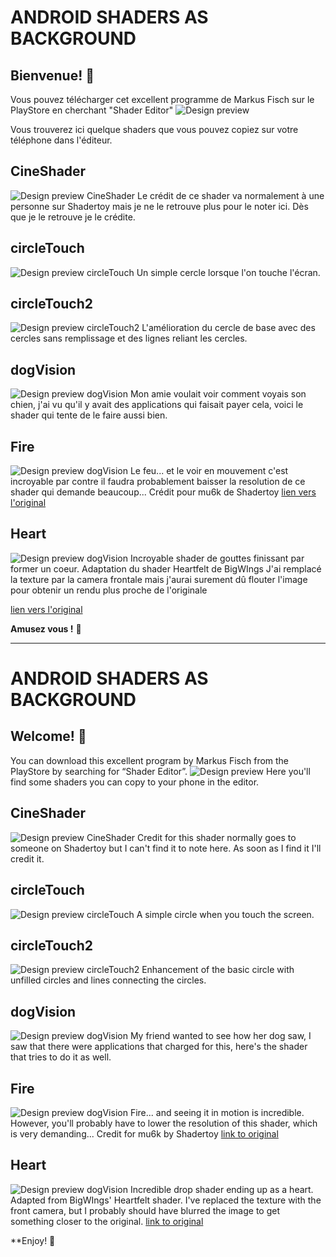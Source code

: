 # ANDROID SHADERS AS BACKGROUND

## Bienvenue! 👋

Vous pouvez télécharger cet excellent programme de Markus Fisch sur le PlayStore en cherchant "Shader Editor"
![Design preview](./design/program.jpg)

Vous trouverez ici quelque shaders que vous pouvez copiez sur votre téléphone dans l'éditeur.

## CineShader
![Design preview CineShader](./design/cine.jpg)
Le crédit de ce shader va normalement à une personne sur Shadertoy mais je ne le retrouve plus pour le noter ici.
Dès que je le retrouve je le crédite.

## circleTouch
![Design preview circleTouch](./design/circleTouch.jpg)
Un simple cercle lorsque l'on touche l'écran.

## circleTouch2
![Design preview circleTouch2](./design/circleTouch2.jpg)
L'amélioration du cercle de base avec des cercles sans remplissage et des lignes reliant les cercles.

## dogVision
![Design preview dogVision](./design/dogVision.jpg)
Mon amie voulait voir comment voyais son chien, j'ai vu qu'il y avait des applications qui faisait payer cela, voici le shader qui tente de le faire aussi bien.

## Fire
![Design preview dogVision](./design/fire.jpg)
Le feu... et le voir en mouvement c'est incroyable par contre il faudra probablement baisser la resolution de ce shader qui demande beaucoup...
Crédit pour mu6k de Shadertoy
[lien vers l'original](https://www.shadertoy.com/view/4ttGWM)

## Heart
![Design preview dogVision](./design/heart.jpg)
Incroyable shader de gouttes finissant par former un coeur.
Adaptation du shader Heartfelt de BigWIngs
J'ai remplacé la texture par la camera frontale mais j'aurai surement dû flouter l'image pour obtenir un rendu plus proche de l'originale

[lien vers l'original](https://www.shadertoy.com/view/ltffzl)



**Amusez vous !** 🚀



*************************************************************************************************************************

# ANDROID SHADERS AS BACKGROUND
## Welcome! 👋
You can download this excellent program by Markus Fisch from the PlayStore by searching for “Shader Editor”.
![Design preview](./design/program.jpg)
Here you'll find some shaders you can copy to your phone in the editor.

## CineShader
![Design preview CineShader](./design/cine.jpg)
Credit for this shader normally goes to someone on Shadertoy but I can't find it to note here.
As soon as I find it I'll credit it.

## circleTouch
![Design preview circleTouch](./design/circleTouch.jpg)
A simple circle when you touch the screen.

## circleTouch2
![Design preview circleTouch2](./design/circleTouch2.jpg)
Enhancement of the basic circle with unfilled circles and lines connecting the circles.

## dogVision
![Design preview dogVision](./design/dogVision.jpg)
My friend wanted to see how her dog saw, I saw that there were applications that charged for this, here's the shader that tries to do it 
as well.

## Fire
![Design preview dogVision](./design/fire.jpg)
Fire... and seeing it in motion is incredible. However, you'll probably have to lower the resolution of this shader, which is very demanding...
Credit for mu6k by Shadertoy
[link to original](https://www.shadertoy.com/view/4ttGWM)

## Heart
![Design preview dogVision](./design/heart.jpg)
Incredible drop shader ending up as a heart.
Adapted from BigWIngs' Heartfelt shader.
I've replaced the texture with the front camera, but I probably should have blurred the image to get something closer to the original.
[link to original](https://www.shadertoy.com/view/ltffzl)


**Enjoy! 🚀

